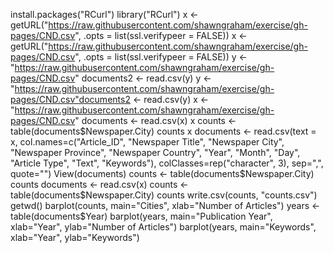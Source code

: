 install.packages("RCurl")
library("RCurl")
x <- getURL("https://raw.githubusercontent.com/shawngraham/exercise/gh-pages/CND.csv", .opts = list(ssl.verifypeer = FALSE))
x <- getURL("https://raw.githubusercontent.com/shawngraham/exercise/gh-pages/CND.csv", .opts = list(ssl.verifypeer = FALSE))
y <- "https://raw.githubusercontent.com/shawngraham/exercise/gh-pages/CND.csv"
documents2 <- read.csv(y)
y <- "https://raw.githubusercontent.com/shawngraham/exercise/gh-pages/CND.csv"documents2 <- read.csv(y)
x <- "https://raw.githubusercontent.com/shawngraham/exercise/gh-pages/CND.csv"
documents <- read.csv(x)
x
counts <- table(documents$Newspaper.City)
counts
x
documents <- read.csv(text = x, col.names=c("Article_ID", "Newspaper Title", "Newspaper City", "Newspaper Province", "Newspaper Country", "Year", "Month", "Day", "Article Type", "Text", "Keywords"), colClasses=rep("character", 3), sep=",", quote="")
View(documents)
counts <- table(documents$Newspaper.City)
counts
documents <- read.csv(x)
counts <- table(documents$Newspaper.City)
counts
write.csv(counts, "counts.csv")
getwd()
barplot(counts, main="Cities", xlab="Number of Articles")
years <- table(documents$Year)
barplot(years, main="Publication Year", xlab="Year", ylab="Number of Articles")
barplot(years, main="Keywords", xlab="Year", ylab="Keywords")

